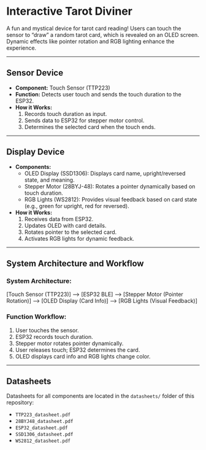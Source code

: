 # Interactive Tarot Diviner

A fun and mystical device for tarot card reading! Users can touch the sensor to “draw” a random tarot card, which is revealed on an OLED screen. Dynamic effects like pointer rotation and RGB lighting enhance the experience.

---

## Sensor Device

- **Component:** Touch Sensor (TTP223)
- **Function:** Detects user touch and sends the touch duration to the ESP32.
- **How it Works:**
  1. Records touch duration as input.
  2. Sends data to ESP32 for stepper motor control.
  3. Determines the selected card when the touch ends.

---

## Display Device

- **Components:**
  - OLED Display (SSD1306): Displays card name, upright/reversed state, and meaning.
  - Stepper Motor (28BYJ-48): Rotates a pointer dynamically based on touch duration.
  - RGB Lights (WS2812): Provides visual feedback based on card state (e.g., green for upright, red for reversed).
- **How it Works:**
  1. Receives data from ESP32.
  2. Updates OLED with card details.
  3. Rotates pointer to the selected card.
  4. Activates RGB lights for dynamic feedback.

---

## System Architecture and Workflow

### System Architecture:
[Touch Sensor (TTP223)] --> [ESP32 BLE] --> [Stepper Motor (Pointer Rotation)] --> [OLED Display (Card Info)] --> [RGB Lights (Visual Feedback)]
### Function Workflow:
1. User touches the sensor.
2. ESP32 records touch duration.
3. Stepper motor rotates pointer dynamically.
4. User releases touch; ESP32 determines the card.
5. OLED displays card info and RGB lights change color.

---

## Datasheets

Datasheets for all components are located in the `datasheets/` folder of this repository:
- `TTP223_datasheet.pdf`
- `28BYJ48_datasheet.pdf`
- `ESP32_datasheet.pdf`
- `SSD1306_datasheet.pdf`
- `WS2812_datasheet.pdf`

